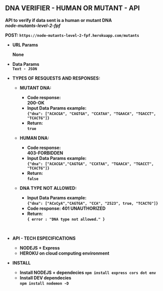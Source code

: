 **<strong>DNA VERIFIER - HUMAN OR MUTANT - API<strong>**
----
  **API to verify if data sent is a human or mutant DNA** <br/>
  *node-mutants-level-2-fpf*

<strong>POST: <STRONG> `https://node-mutants-level-2-fpf.herokuapp.com/mutants`


*  **URL Params**

   **None**

* **Data Params** <br/>
  `Text - JSON`


* **TYPES OF RESQUESTS AND RESPONSES:**  

  * **MUTANT DNA:**
  
    * **Code response:** <br/>200-OK <br />
    * **Input Data Params example:** <br /> 
     `{"dna": ["ACACGA", "CAGTGA", "CCATAA", "TGAACA", "TGACCT", "TCACTG"]}` <br />
    * **Return:** <br/> `true` <br />
    
    
  * **HUMAN DNA:**

     * **Code response:** <br/>403-FORBIDDEN <br />
     * **Input Data Params example:** <br/>`{"dna": ["ACACGA","CAGTGA", "CCATAA", "TGAACA", "TGACCT", "TCACTG"]}` <br />
     * **Return:** <br/> `false` <br />
    
    
  * **DNA TYPE NOT ALLOWED:**
    * **Input Data Params example:** <br/>`{"dna": ["ACxCyA","CAGTGA", "CCA", "2523", true, "TCACTG"]}` <br />
    * **Code response:** 401 UNAUTHORIZED <br />
    * **Return:** <br/> `{ error : "DNA type not allowed." }`<br />

<br/>

* **API - TECH ESPECIFICATIONS** 

  * **NODEJS + Express** <br />
  * **HEROKU on cloud computing environment** <br />



* **INSTALL**

  * **Install NODEJS + dependecies**
  `npm install express cors dot env`
  * **Install DEV dependecies** <br/>
   `npm install nodemon -D`
    

    
 
